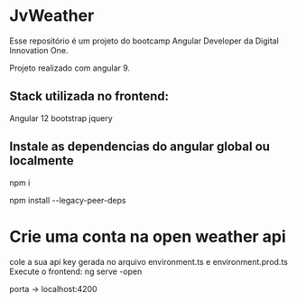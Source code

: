 # JvWeather

Esse repositório é um projeto do bootcamp Angular Developer da Digital Innovation One.

Projeto realizado com angular 9.

## Stack utilizada no frontend:

Angular 12
bootstrap jquery

## Instale as dependencias do angular global ou localmente

npm i

npm install --legacy-peer-deps

# Crie uma conta na open weather api

cole a sua api key gerada no arquivo environment.ts e environment.prod.ts
Execute o frontend:
ng serve -open

porta -> localhost:4200
